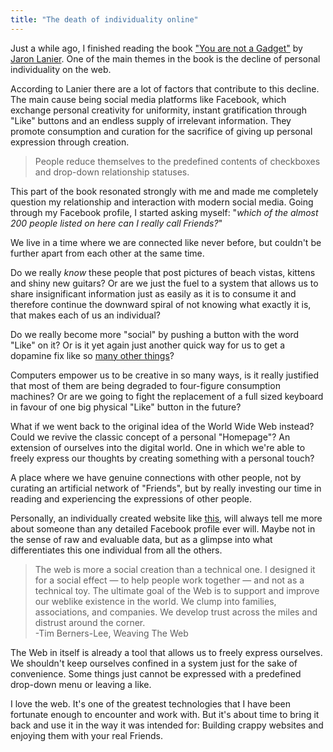 ```yaml
---
title: "The death of individuality online"
---
```

Just a while ago, I finished reading the book ["You are not a Gadget"][1] by [Jaron Lanier][2]. One of the main themes in the book is the decline of personal individuality on the web.

According to Lanier there are a lot of factors that contribute to this decline. The main cause being social media platforms like Facebook, which exchange personal creativity for uniformity, instant gratification through "Like" buttons and an endless supply of irrelevant information. They promote consumption and curation for the sacrifice of giving up personal expression through creation. 

> People reduce themselves to the predefined contents of checkboxes and drop-down relationship statuses.

This part of the book resonated strongly with me and made me completely question my relationship and interaction with modern social media. 
Going through my Facebook profile, I started asking myself: "*which of the almost 200 people listed on here can I really call Friends?*"
 
We live in a time where we are connected like never before, but couldn't be further apart from each other at the same time.

Do we really *know* these people that post pictures of beach vistas, kittens and shiny new guitars? Or are we just the fuel to a system that allows us to share insignificant information just as easily as it is to consume it and therefore continue the downward spiral of not knowing what exactly it is, that makes each of us an individual?

Do we really become more "social" by pushing a button with the word "Like" on it? Or is it yet again just another quick way for us to get a dopamine fix like so [many other things][3]?

Computers empower us to be creative in so many ways, is it really justified that most of them are being degraded to four-figure consumption machines? Or are we going to fight the replacement of a full sized keyboard in favour of one big physical "Like" button in the future?

What if we went back to the original idea of the World Wide Web instead? Could we revive the classic concept of a personal "Homepage"? An extension of ourselves into the digital world. One in which we're able to freely express our thoughts by creating something with a personal touch?

A place where we have genuine connections with other people, not by curating an artificial network of "Friends", but by really investing our time in reading and experiencing the expressions of other people. 

Personally, an individually created website like [this][4], will always tell me more about someone than any detailed Facebook profile ever will. Maybe not in the sense of raw and evaluable data, but as a glimpse into what differentiates this one individual from all the others.

> The web is more a social creation than a technical one. I designed it for a social effect — to help people work together — and not as a technical toy. The ultimate goal of the Web is to support and improve our weblike existence in the world. We clump into families, associations, and companies. We develop trust across the miles and distrust around the corner.  
>	 -Tim Berners-Lee, Weaving The Web
	
The Web in itself is already a tool that allows us to freely express ourselves. We shouldn't keep ourselves confined in a system just for the sake of convenience. Some things just cannot be expressed with a predefined drop-down menu or leaving a like.

I love the web. It's one of the greatest technologies that I have been fortunate enough to encounter and work with. But it's about time to bring it back and use it in the way it was intended for: Building crappy websites and enjoying them with your real Friends.

[1]:	https://www.goodreads.com/book/show/6683549-you-are-not-a-gadget
[2]:	https://www.goodreads.com/author/show/3010868.Jaron_Lanier
[3]:	https://www.youtube.com/watch?v=wSF82AwSDiU
[4]:	http://danielpuglisi.com
